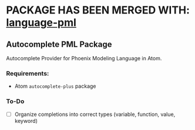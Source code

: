 # PACKAGE HAS BEEN MERGED WITH: [language-pml](https://github.com/wilsonmichaelc/language-pml)

## Autocomplete PML Package

Autocomplete Provider for Phoenix Modeling Language in Atom.

### Requirements:
- Atom `autocomplete-plus` package

### To-Do
- [ ] Organize completions into correct types (variable, function, value, keyword)
